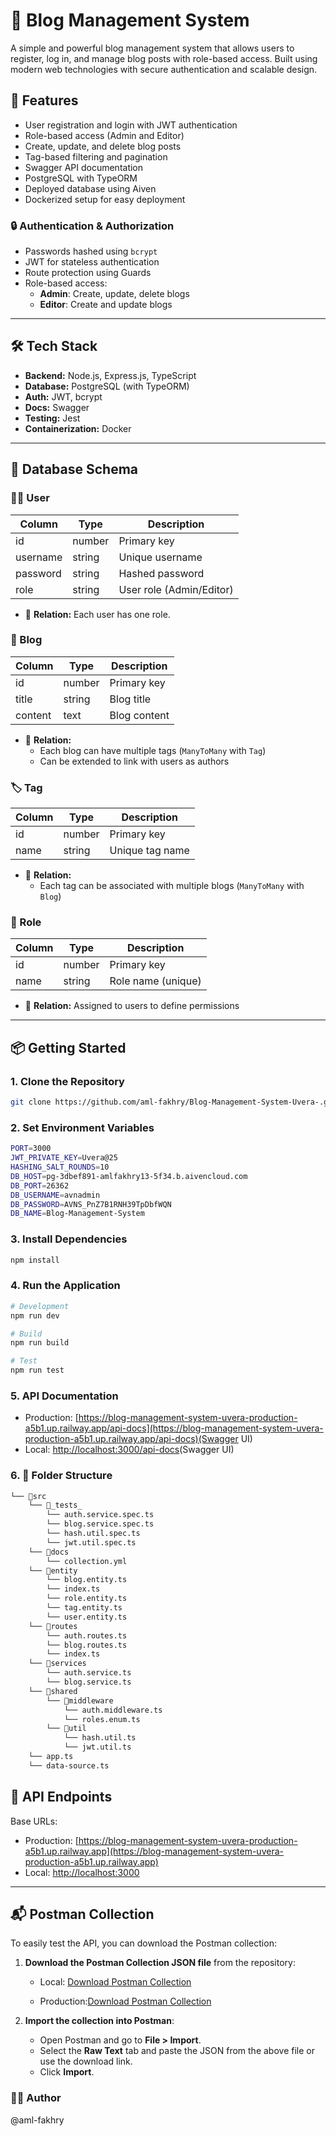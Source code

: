 # 📝 Blog Management System

A simple and powerful blog management system that allows users to register, log in, and manage blog posts with role-based access. Built using modern web technologies with secure authentication and scalable design.

## 🚀 Features

- User registration and login with JWT authentication
- Role-based access (Admin and Editor)
- Create, update, and delete blog posts
- Tag-based filtering and pagination
- Swagger API documentation
- PostgreSQL with TypeORM
- Deployed database using Aiven
- Dockerized setup for easy deployment

### 🔒 Authentication & Authorization

- Passwords hashed using `bcrypt`
- JWT for stateless authentication
- Route protection using Guards
- Role-based access:
  - **Admin**: Create, update, delete blogs
  - **Editor**: Create and update blogs

---

## 🛠️ Tech Stack

- **Backend:** Node.js, Express.js, TypeScript
- **Database:** PostgreSQL (with TypeORM)
- **Auth:** JWT, bcrypt
- **Docs:** Swagger
- **Testing:** Jest
- **Containerization:** Docker

---

## 🧱 Database Schema

### 🧑‍💼 User

| Column   | Type   | Description              |
| -------- | ------ | ------------------------ |
| id       | number | Primary key              |
| username | string | Unique username          |
| password | string | Hashed password          |
| role     | string | User role (Admin/Editor) |

- 🔐 **Relation:** Each user has one role.

### 📝 Blog

| Column  | Type   | Description  |
| ------- | ------ | ------------ |
| id      | number | Primary key  |
| title   | string | Blog title   |
| content | text   | Blog content |

- 🔗 **Relation:**
  - Each blog can have multiple tags (`ManyToMany` with `Tag`)
  - Can be extended to link with users as authors

### 🏷️ Tag

| Column | Type   | Description     |
| ------ | ------ | --------------- |
| id     | number | Primary key     |
| name   | string | Unique tag name |

- 🔗 **Relation:**
  - Each tag can be associated with multiple blogs (`ManyToMany` with `Blog`)

### 🔐 Role

| Column | Type   | Description        |
| ------ | ------ | ------------------ |
| id     | number | Primary key        |
| name   | string | Role name (unique) |

- 🔗 **Relation:** Assigned to users to define permissions

---

## 📦 Getting Started

### 1. Clone the Repository

```bash
git clone https://github.com/aml-fakhry/Blog-Management-System-Uvera-.git

```

### 2. Set Environment Variables

```bash
PORT=3000
JWT_PRIVATE_KEY=Uvera@25
HASHING_SALT_ROUNDS=10
DB_HOST=pg-3dbef891-amlfakhry13-5f34.b.aivencloud.com
DB_PORT=26362
DB_USERNAME=avnadmin
DB_PASSWORD=AVNS_PnZ7B1RNH39TpDbfWQN
DB_NAME=Blog-Management-System

```

### 3. Install Dependencies

```bash
npm install

```

### 4. Run the Application

```bash
# Development
npm run dev

# Build
npm run build

# Test
npm run test

```

### 5. API Documentation

- Production: [https://blog-management-system-uvera-production-a5b1.up.railway.app/api-docs](https://blog-management-system-uvera-production-a5b1.up.railway.app/api-docs)(Swagger UI)
- Local: [http://localhost:3000/api-docs](http://localhost:3000/api-docs)(Swagger UI)

### 6. 📂 Folder Structure

```bash
└── 📁src
    └── 📁_tests_
        └── auth.service.spec.ts
        └── blog.service.spec.ts
        └── hash.util.spec.ts
        └── jwt.util.spec.ts
    └── 📁docs
        └── collection.yml
    └── 📁entity
        └── blog.entity.ts
        └── index.ts
        └── role.entity.ts
        └── tag.entity.ts
        └── user.entity.ts
    └── 📁routes
        └── auth.routes.ts
        └── blog.routes.ts
        └── index.ts
    └── 📁services
        └── auth.service.ts
        └── blog.service.ts
    └── 📁shared
        └── 📁middleware
            └── auth.middleware.ts
            └── roles.enum.ts
        └── 📁util
            └── hash.util.ts
            └── jwt.util.ts
    └── app.ts
    └── data-source.ts
```

## 🔌 API Endpoints

Base URLs:

- Production: [https://blog-management-system-uvera-production-a5b1.up.railway.app](https://blog-management-system-uvera-production-a5b1.up.railway.app)
- Local: [http://localhost:3000](http://localhost:3000)

---

## 📬 Postman Collection

To easily test the API, you can download the Postman collection:

1. **Download the Postman Collection JSON file** from the repository:

   - Local: [Download Postman Collection](https://github.com/aml-fakhry/Blog-Management-System-Uvera-/blob/main/Blog-Management-System.postman_collection.json)

   - Production:[Download Postman Collection](https://github.com/aml-fakhry/Blog-Management-System-Uvera-/blob/main/Blog-Management-System%20with%20hosted%20link.postman_collection.json)

2. **Import the collection into Postman**:
   - Open Postman and go to **File > Import**.
   - Select the **Raw Text** tab and paste the JSON from the above file or use the download link.
   - Click **Import**.

### 👨‍💻 Author

@aml-fakhry
